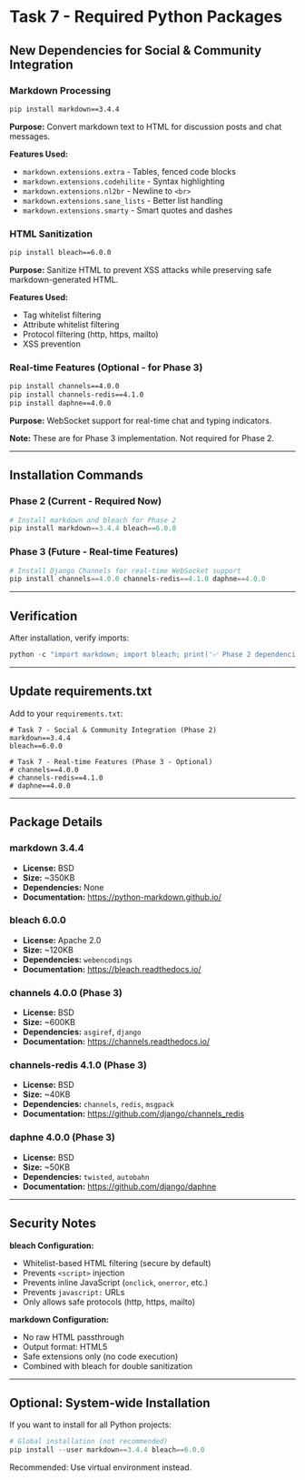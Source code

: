 # Task 7 - Required Python Packages

## New Dependencies for Social & Community Integration

### Markdown Processing
```bash
pip install markdown==3.4.4
```
**Purpose:** Convert markdown text to HTML for discussion posts and chat messages.

**Features Used:**
- `markdown.extensions.extra` - Tables, fenced code blocks
- `markdown.extensions.codehilite` - Syntax highlighting
- `markdown.extensions.nl2br` - Newline to `<br>`
- `markdown.extensions.sane_lists` - Better list handling
- `markdown.extensions.smarty` - Smart quotes and dashes

### HTML Sanitization
```bash
pip install bleach==6.0.0
```
**Purpose:** Sanitize HTML to prevent XSS attacks while preserving safe markdown-generated HTML.

**Features Used:**
- Tag whitelist filtering
- Attribute whitelist filtering
- Protocol filtering (http, https, mailto)
- XSS prevention

### Real-time Features (Optional - for Phase 3)
```bash
pip install channels==4.0.0
pip install channels-redis==4.1.0
pip install daphne==4.0.0
```
**Purpose:** WebSocket support for real-time chat and typing indicators.

**Note:** These are for Phase 3 implementation. Not required for Phase 2.

---

## Installation Commands

### Phase 2 (Current - Required Now)
```powershell
# Install markdown and bleach for Phase 2
pip install markdown==3.4.4 bleach==6.0.0
```

### Phase 3 (Future - Real-time Features)
```powershell
# Install Django Channels for real-time WebSocket support
pip install channels==4.0.0 channels-redis==4.1.0 daphne==4.0.0
```

---

## Verification

After installation, verify imports:
```python
python -c "import markdown; import bleach; print('✅ Phase 2 dependencies installed')"
```

---

## Update requirements.txt

Add to your `requirements.txt`:
```
# Task 7 - Social & Community Integration (Phase 2)
markdown==3.4.4
bleach==6.0.0

# Task 7 - Real-time Features (Phase 3 - Optional)
# channels==4.0.0
# channels-redis==4.1.0
# daphne==4.0.0
```

---

## Package Details

### markdown 3.4.4
- **License:** BSD
- **Size:** ~350KB
- **Dependencies:** None
- **Documentation:** https://python-markdown.github.io/

### bleach 6.0.0
- **License:** Apache 2.0
- **Size:** ~120KB
- **Dependencies:** `webencodings`
- **Documentation:** https://bleach.readthedocs.io/

### channels 4.0.0 (Phase 3)
- **License:** BSD
- **Size:** ~600KB
- **Dependencies:** `asgiref`, `django`
- **Documentation:** https://channels.readthedocs.io/

### channels-redis 4.1.0 (Phase 3)
- **License:** BSD
- **Size:** ~40KB
- **Dependencies:** `channels`, `redis`, `msgpack`
- **Documentation:** https://github.com/django/channels_redis

### daphne 4.0.0 (Phase 3)
- **License:** BSD
- **Size:** ~50KB
- **Dependencies:** `twisted`, `autobahn`
- **Documentation:** https://github.com/django/daphne

---

## Security Notes

**bleach Configuration:**
- Whitelist-based HTML filtering (secure by default)
- Prevents `<script>` injection
- Prevents inline JavaScript (`onclick`, `onerror`, etc.)
- Prevents `javascript:` URLs
- Only allows safe protocols (http, https, mailto)

**markdown Configuration:**
- No raw HTML passthrough
- Output format: HTML5
- Safe extensions only (no code execution)
- Combined with bleach for double sanitization

---

## Optional: System-wide Installation

If you want to install for all Python projects:
```powershell
# Global installation (not recommended)
pip install --user markdown==3.4.4 bleach==6.0.0
```

Recommended: Use virtual environment instead.


